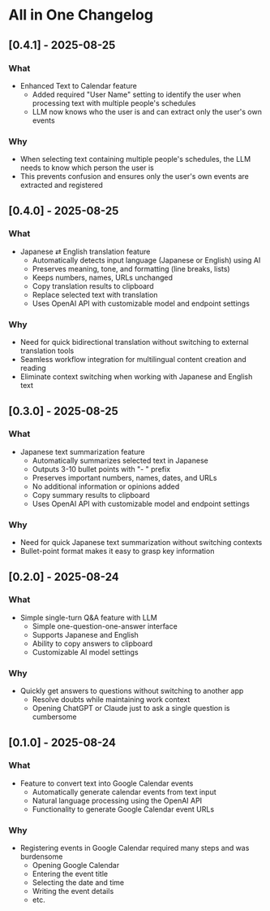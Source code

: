 # All in One Changelog

## [0.4.1] - 2025-08-25

### What

- Enhanced Text to Calendar feature
  - Added required "User Name" setting to identify the user when processing text with multiple people's schedules
  - LLM now knows who the user is and can extract only the user's own events

### Why

- When selecting text containing multiple people's schedules, the LLM needs to know which person the user is
- This prevents confusion and ensures only the user's own events are extracted and registered

## [0.4.0] - 2025-08-25

### What

- Japanese ⇄ English translation feature
  - Automatically detects input language (Japanese or English) using AI
  - Preserves meaning, tone, and formatting (line breaks, lists)
  - Keeps numbers, names, URLs unchanged
  - Copy translation results to clipboard
  - Replace selected text with translation
  - Uses OpenAI API with customizable model and endpoint settings

### Why

- Need for quick bidirectional translation without switching to external translation tools
- Seamless workflow integration for multilingual content creation and reading
- Eliminate context switching when working with Japanese and English text

## [0.3.0] - 2025-08-25

### What

- Japanese text summarization feature
  - Automatically summarizes selected text in Japanese
  - Outputs 3-10 bullet points with "- " prefix
  - Preserves important numbers, names, dates, and URLs
  - No additional information or opinions added
  - Copy summary results to clipboard
  - Uses OpenAI API with customizable model and endpoint settings

### Why

- Need for quick Japanese text summarization without switching contexts
- Bullet-point format makes it easy to grasp key information

## [0.2.0] - 2025-08-24

### What

- Simple single-turn Q&A feature with LLM
  - Simple one-question-one-answer interface
  - Supports Japanese and English
  - Ability to copy answers to clipboard
  - Customizable AI model settings

### Why

- Quickly get answers to questions without switching to another app
  - Resolve doubts while maintaining work context
  - Opening ChatGPT or Claude just to ask a single question is cumbersome

## [0.1.0] - 2025-08-24

### What

- Feature to convert text into Google Calendar events
  - Automatically generate calendar events from text input
  - Natural language processing using the OpenAI API
  - Functionality to generate Google Calendar event URLs

### Why

- Registering events in Google Calendar required many steps and was burdensome
  - Opening Google Calendar
  - Entering the event title
  - Selecting the date and time
  - Writing the event details
  - etc.
